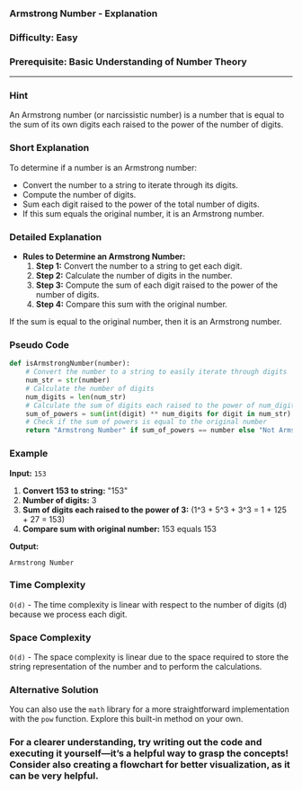 ### Armstrong Number - Explanation

### Difficulty: Easy

### Prerequisite: Basic Understanding of Number Theory

---

### Hint

An Armstrong number (or narcissistic number) is a number that is equal to the sum of its own digits each raised to the power of the number of digits.

### Short Explanation

To determine if a number is an Armstrong number:
- Convert the number to a string to iterate through its digits.
- Compute the number of digits.
- Sum each digit raised to the power of the total number of digits.
- If this sum equals the original number, it is an Armstrong number.

### Detailed Explanation

- **Rules to Determine an Armstrong Number:**
  1. **Step 1:** Convert the number to a string to get each digit.
   2. **Step 2:** Calculate the number of digits in the number.
  3. **Step 3:** Compute the sum of each digit raised to the power of the number of digits.
  4. **Step 4:** Compare this sum with the original number.

If the sum is equal to the original number, then it is an Armstrong number.

### Pseudo Code

```python
def isArmstrongNumber(number):
    # Convert the number to a string to easily iterate through digits
    num_str = str(number)
    # Calculate the number of digits
    num_digits = len(num_str)
    # Calculate the sum of digits each raised to the power of num_digits
    sum_of_powers = sum(int(digit) ** num_digits for digit in num_str)
    # Check if the sum of powers is equal to the original number
    return "Armstrong Number" if sum_of_powers == number else "Not Armstrong Number"
```

### Example

**Input:** `153`

1. **Convert 153 to string:** "153"
2. **Number of digits:** 3
3. **Sum of digits each raised to the power of 3:** \(1^3 + 5^3 + 3^3 = 1 + 125 + 27 = 153\)
4. **Compare sum with original number:** 153 equals 153

**Output:** 

```text
Armstrong Number
```

### Time Complexity

`O(d)` - The time complexity is linear with respect to the number of digits \(d\) because we process each digit.

### Space Complexity

`O(d)` - The space complexity is linear due to the space required to store the string representation of the number and to perform the calculations.

### Alternative Solution

You can also use the `math` library for a more straightforward implementation with the `pow` function. Explore this built-in method on your own.

### For a clearer understanding, try writing out the code and executing it yourself—it’s a helpful way to grasp the concepts! Consider also creating a flowchart for better visualization, as it can be very helpful.